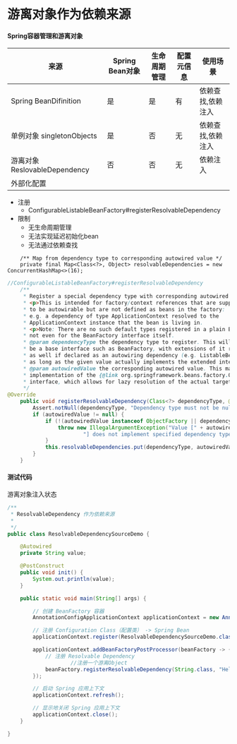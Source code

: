 # 游离对象作为依赖来源

#### Spring容器管理和游离对象

| 来源                          | Spring Bean对象 | 生命周期管理 | 配置元信息 | 使用场景          |
| ----------------------------- | --------------- | ------------ | ---------- | ----------------- |
| Spring BeanDifinition         | 是              | 是           | 有         | 依赖查找,依赖注入 |
| 单例对象 singletonObjects     | 是              | 否           | 无         | 依赖查找,依赖注入 |
| 游离对象 ReslovableDependency | 否              | 否           | 无         | 依赖注入          |
| 外部化配置                    |                 |              |            |                   |

- 注册
  - ConfigurableListableBeanFactory#registerResolvableDependency
- 限制
  - 无生命周期管理
  - 无法实现延迟初始化bean
  - 无法通过依赖查找

```
	/** Map from dependency type to corresponding autowired value */
	private final Map<Class<?>, Object> resolvableDependencies = new ConcurrentHashMap<>(16);
```



```java
//ConfigurableListableBeanFactory#registerResolvableDependency
	/**
	 * Register a special dependency type with corresponding autowired value.
	 * <p>This is intended for factory/context references that are supposed
	 * to be autowirable but are not defined as beans in the factory:
	 * e.g. a dependency of type ApplicationContext resolved to the
	 * ApplicationContext instance that the bean is living in.
	 * <p>Note: There are no such default types registered in a plain BeanFactory,
	 * not even for the BeanFactory interface itself.
	 * @param dependencyType the dependency type to register. This will typically
	 * be a base interface such as BeanFactory, with extensions of it resolved
	 * as well if declared as an autowiring dependency (e.g. ListableBeanFactory),
	 * as long as the given value actually implements the extended interface.
	 * @param autowiredValue the corresponding autowired value. This may also be an
	 * implementation of the {@link org.springframework.beans.factory.ObjectFactory}
	 * interface, which allows for lazy resolution of the actual target value.
	 */
@Override
	public void registerResolvableDependency(Class<?> dependencyType, @Nullable Object autowiredValue) {
		Assert.notNull(dependencyType, "Dependency type must not be null");
		if (autowiredValue != null) {
			if (!(autowiredValue instanceof ObjectFactory || dependencyType.isInstance(autowiredValue))) {
				throw new IllegalArgumentException("Value [" + autowiredValue +
						"] does not implement specified dependency type [" + dependencyType.getName() + "]");
			}
			this.resolvableDependencies.put(dependencyType, autowiredValue);
		}
	}

```

#### 测试代码

游离对象注入状态

```java
/**
 * ResolvableDependency 作为依赖来源
 *
 */
public class ResolvableDependencySourceDemo {

    @Autowired
    private String value;

    @PostConstruct
    public void init() {
        System.out.println(value);
    }

    public static void main(String[] args) {

        // 创建 BeanFactory 容器
        AnnotationConfigApplicationContext applicationContext = new AnnotationConfigApplicationContext();

        // 注册 Configuration Class（配置类） -> Spring Bean
        applicationContext.register(ResolvableDependencySourceDemo.class);

        applicationContext.addBeanFactoryPostProcessor(beanFactory -> {
            // 注册 Resolvable Dependency
                	//注册一个游离Object
            beanFactory.registerResolvableDependency(String.class, "Hello,World");
        });

        // 启动 Spring 应用上下文
        applicationContext.refresh();

        // 显示地关闭 Spring 应用上下文
        applicationContext.close();
    }

}

```

## 